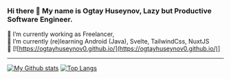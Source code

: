 ### Hi there 👋 My name is Ogtay Huseynov, Lazy but Productive Software Engineer.
🔭 I’m currently working as Freelancer, <br/>
🌱 I’m currently (re)learning Android (Java), Svelte, TailwindCss, NuxtJS <br/>
&#x1F517; [![https://ogtayhuseynov0.github.io/](https://ogtayhuseynov0.github.io/)] <br/>
<hr/>

[![My Github stats](https://github-readme-stats-1.ogtayhuseynov0.vercel.app/api?username=ogtayhuseynov0&count_private=true&show_icons=true&hide=stars)](https://github.com/ogtayhuseynov0/)
[![Top Langs](https://github-readme-stats-1.ogtayhuseynov0.vercel.app/api/top-langs/?username=ogtayhuseynov0&layout=compact)](https://github.com/ogtayhuseynov0)

<!--
**ogtayhuseynov0/ogtayhuseynov0** is a ✨ _special_ ✨ repository because its `README.md` (this file) appears on your GitHub profile.

Here are some ideas to get you started:

- 👯 I’m looking to collaborate on ...
- 🤔 I’m looking for help with ...
- 💬 Ask me about ...
- 📫 How to reach me: ...
- 😄 Pronouns: ...
- ⚡ Fun fact: ...
-->
